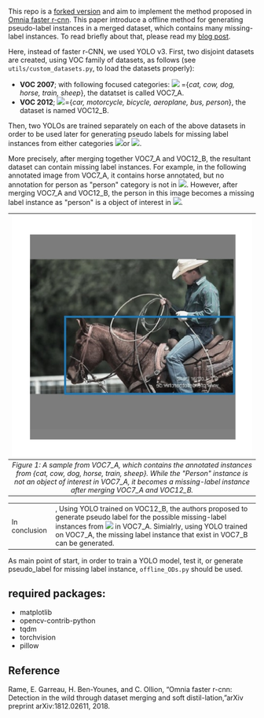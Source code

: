 
This repo is a [forked version](https://github.com/ultralytics/yolov3) and aim to implement the method proposed in [Omnia faster r-cnn](https://arxiv.org/abs/1812.02611).
This paper introduce a offline method for generating pseudo-label instances in a merged dataset, which contains many missing-label instances. To read briefly about that,
please read my [blog post](https://mahdaneh.github.io/Blogs/Object_Detector.html).

 Here, instead of faster r-CNN, we used YOLO v3. First, two disjoint datasets are created, using VOC family of datasets, as follows (see `utils/custom_datasets.py`, to load the datasets properly):
  - **VOC 2007**; with following focused categories: <img src="https://render.githubusercontent.com/render/math?math=A">
={*cat, cow, dog, horse, train, sheep*}, the datatset is called VOC7_A.
  - **VOC 2012**; <img src="https://render.githubusercontent.com/render/math?math=B">={*car, motorcycle, bicycle, aeroplane, bus, person*}, the dataset is named VOC12_B.

Then, two YOLOs are trained separately on each of the above datasets in order to be used later for generating pseudo labels for missing label instances from either categories
 <img src="https://render.githubusercontent.com/render/math?math=A">or <img src="https://render.githubusercontent.com/render/math?math=B">.

More precisely, after merging together VOC7_A and VOC12_B, the resultant dataset can contain missing label instances. For example, in the following annotated image from VOC7_A,
 it contains horse annotated, but no annotation for person as "person" category is not in <img src="https://render.githubusercontent.com/render/math?math=A">.
However, after merging VOC7_A and VOC12_B, the person in this image becomes a missing label instance as "person" is a object of interest in <img src="https://render.githubusercontent.com/render/math?math=A\cup B">.

|![](images/voc7_A.png)|
|:--:|
| *Figure 1: A sample from VOC7_A, which contains the annotated instances from {*cat, cow, dog, horse, train, sheep*}. While the "Person" instance is not an object of interest in VOC7_A, it becomes a missing-label instance after merging VOC7_A and VOC12_B.* |

| | |
|-|-|
| In conclusion| , Using YOLO trained on VOC12_B, the authors proposed to generate pseudo label for the possible missing-label instances from <img src="https://render.githubusercontent.com/render/math?math=B">  in VOC7_A. Simialrly, using YOLO trained on VOC7_A, the missing label instance that exist in VOC7_B can be generated. |


As main point of start, in order to train a YOLO model, test it,  or generate pseudo_label for missing label instance, `offline_ODs.py` should be used.


## required packages:
- matplotlib
- opencv-contrib-python
- tqdm
- torchvision
- pillow


## Reference
 Rame, E. Garreau, H. Ben-Younes, and C. Ollion, “Omnia faster r-cnn: Detection in the wild through dataset merging and soft distil-lation,”arXiv preprint arXiv:1812.02611, 2018.

